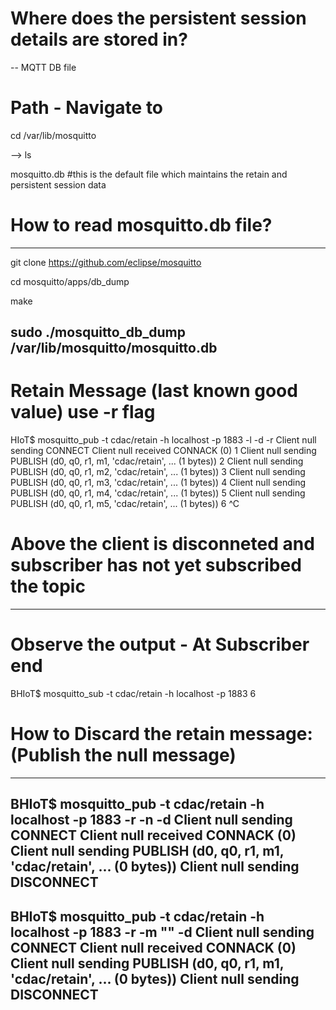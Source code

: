 # Where does the persistent session details are stored in?

-- MQTT DB file 

# Path - Navigate to

cd /var/lib/mosquitto

--> ls 

mosquitto.db    #this is the default file which maintains the retain and persistent session data

# How to read mosquitto.db file?
----------------------------------------------------------
git clone https://github.com/eclipse/mosquitto

cd mosquitto/apps/db_dump

make

sudo ./mosquitto_db_dump /var/lib/mosquitto/mosquitto.db
----------------------------------------------------------
# Retain Message (last known good value) use -r flag

HIoT$ mosquitto_pub -t cdac/retain -h localhost -p 1883 -l -d -r
Client null sending CONNECT
Client null received CONNACK (0)
1 
Client null sending PUBLISH (d0, q0, r1, m1, 'cdac/retain', ... (1 bytes))
2
Client null sending PUBLISH (d0, q0, r1, m2, 'cdac/retain', ... (1 bytes))
3
Client null sending PUBLISH (d0, q0, r1, m3, 'cdac/retain', ... (1 bytes))
4
Client null sending PUBLISH (d0, q0, r1, m4, 'cdac/retain', ... (1 bytes))
5
Client null sending PUBLISH (d0, q0, r1, m5, 'cdac/retain', ... (1 bytes))
6
^C

# Above the client is disconneted and subscriber has not yet subscribed the topic

------------------------
# Observe the output - At Subscriber end
BHIoT$ mosquitto_sub -t cdac/retain -h localhost -p 1883
6

# How to Discard the retain message: (Publish the null message)
------------------------------
BHIoT$ mosquitto_pub -t cdac/retain -h localhost -p 1883 -r -n -d
Client null sending CONNECT
Client null received CONNACK (0)
Client null sending PUBLISH (d0, q0, r1, m1, 'cdac/retain', ... (0 bytes))
Client null sending DISCONNECT
----------------------------------------------------------------------------
BHIoT$ mosquitto_pub -t cdac/retain -h localhost -p 1883 -r -m "" -d
Client null sending CONNECT
Client null received CONNACK (0)
Client null sending PUBLISH (d0, q0, r1, m1, 'cdac/retain', ... (0 bytes))
Client null sending DISCONNECT
-------------------------------------------------------------------------------